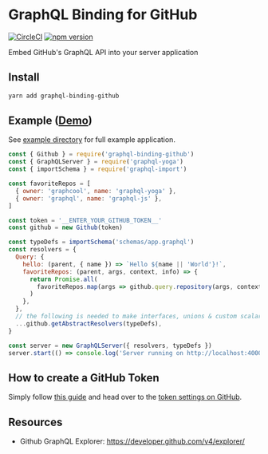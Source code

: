 # GraphQL Binding for GitHub

[![CircleCI](https://circleci.com/gh/graphql-binding/graphql-binding-github.svg?style=shield)](https://circleci.com/gh/graphql-binding/graphql-binding-github) [![npm version](https://badge.fury.io/js/graphql-binding-github.svg)](https://badge.fury.io/js/graphql-binding-github)

Embed GitHub's GraphQL API into your server application

## Install

```sh
yarn add graphql-binding-github
```

## Example ([Demo](https://graphqlbin.com/Agjcr))

See [example directory](example) for full example application.

```js
const { Github } = require('graphql-binding-github')
const { GraphQLServer } = require('graphql-yoga')
const { importSchema } = require('graphql-import')

const favoriteRepos = [
  { owner: 'graphcool', name: 'graphql-yoga' },
  { owner: 'graphql', name: 'graphql-js' },
]

const token = '__ENTER_YOUR_GITHUB_TOKEN__'
const github = new Github(token)

const typeDefs = importSchema('schemas/app.graphql')
const resolvers = {
  Query: {
    hello: (parent, { name }) => `Hello ${name || 'World'}!`,
    favoriteRepos: (parent, args, context, info) => {
      return Promise.all(
        favoriteRepos.map(args => github.query.repository(args, context, info)),
      )
    },
  },
  // the following is needed to make interfaces, unions & custom scalars work
  ...github.getAbstractResolvers(typeDefs),
}

const server = new GraphQLServer({ resolvers, typeDefs })
server.start(() => console.log('Server running on http://localhost:4000'))
```

## How to create a GitHub Token

Simply follow [this guide](https://developer.github.com/v4/guides/forming-calls/#authenticating-with-graphql) and head over to the [token settings on GitHub](https://github.com/settings/tokens).

## Resources

* Github GraphQL Explorer: https://developer.github.com/v4/explorer/
